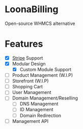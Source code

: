 # LoonaBilling

Open-source WHMCS alternative

# Features
- [x] [Stripe](https://stripe.com) Support
- [x] Modular Design
    - [x] Custom Module Support
- [ ] Product Management (W.I.P)
- [ ] Storefront (W.I.P)
- [ ] Shopping Cart
- [ ] User Management
- [ ] Domain Management/Reselling
    - [ ] DNS Management
    - [ ] ID Management
    - [ ] Domain Redirection
- [ ] Management API
